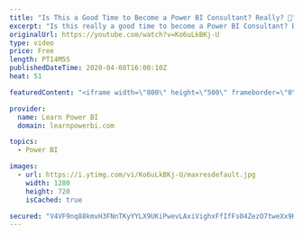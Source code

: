 ```yaml
---
title: "Is This a Good Time to Become a Power BI Consultant? Really? 🤔"
excerpt: "Is this really a good time to become a Power BI Consultant? Becoming an independent Power BI Consultant can be a path to make an impact, do what you love and create a life by your own rules. And surprisingly, some factors may make this the best time to take action. Watch the video to learn more  ➔ Links"
originalUrl: https://youtube.com/watch?v=Ko6uLkBKj-U
type: video
price: Free
length: PT14M5S
publishedDateTime: 2020-04-08T16:00:10Z
heat: 51

featuredContent: "<iframe width=\"800\" height=\"500\" frameborder=\"0\" src=\"https://www.youtube.com/embed/Ko6uLkBKj-U\" allow=\"accelerometer; autoplay; encrypted-media; gyroscope; picture-in-picture\" allowfullscreen></iframe>"

provider:
  name: Learn Power BI
  domain: learnpowerbi.com

topics:
  - Power BI

images:
  - url: https://i.ytimg.com/vi/Ko6uLkBKj-U/maxresdefault.jpg
    width: 1280
    height: 720
    isCached: true

secured: "V4VF9nq88kmvH3FNnTKyYYLX9UKiPwevLAxiVighxFfIfFs04ZezO7tweXx9H4NUfDsZC1KATmcqg3wgkp+jkxRh86QHJMpIUNpjvcGZg+0GIcjmiKQgi7Bi0mcnWL0RaQ5/qbpM0uenrc2f83gjdStE91J6/TOStKV5aVQTrj/vMXfcOCfn9KCg0r4+Tz15imh2yr0QyBRwhIrolFrWMi39M92PJfp7JaKXdUeD2tlqDRxp3BzOAies4R1CVdrioVK1epBJDHk8SrECjlpmHUgNyGDXegmY11BaFpa67AiisAkJ/N80hFKnEUodF7vXEZR8ciBd3KnzjTLOmNHfkwKGgdKrRK4kI5iMzoHxKrtU9k/WKZVVxjjZKBEBdVQHZVXvLl4Vhxx1cagtEXfnbf3NPnRuHQdK7DuBTD93uqc=;Ux1PxHSOd3XRFSmcQC2p+w=="
---
```



